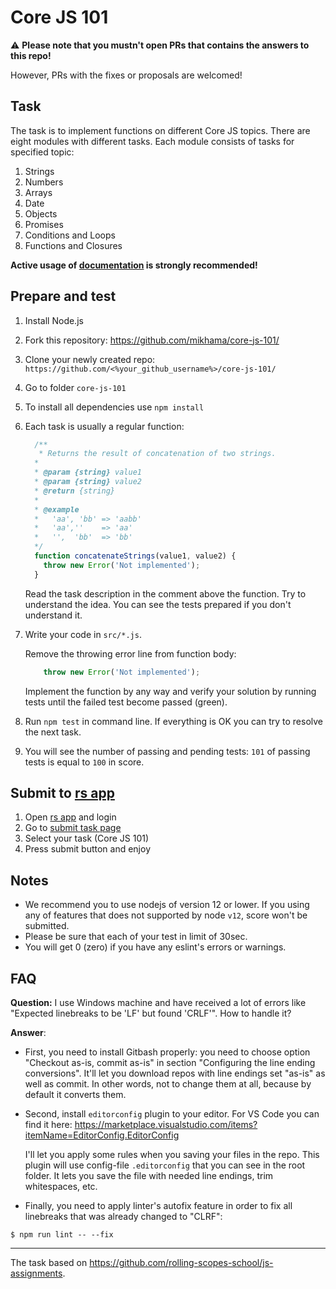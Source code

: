 # Core JS 101

:warning: **Please note that you mustn't open PRs that contains the answers to this repo!**

However, PRs with the fixes or proposals are welcomed!

## Task
The task is to implement functions on different Core JS topics. There are eight modules with different tasks. Each module consists of tasks for specified topic:

1. Strings
2. Numbers
3. Arrays
4. Date
5. Objects
6. Promises
7. Conditions and Loops
8. Functions and Closures

**Active usage of [documentation](https://developer.mozilla.org/en-US/) is strongly recommended!**

## Prepare and test
1. Install Node.js
2. Fork this repository: https://github.com/mikhama/core-js-101/
3. Clone your newly created repo: `https://github.com/<%your_github_username%>/core-js-101/`
4. Go to folder `core-js-101`
5. To install all dependencies use `npm install`
6. Each task is usually a regular function:
    ```javascript
      /**
       * Returns the result of concatenation of two strings.
      *
      * @param {string} value1
      * @param {string} value2
      * @return {string}
      *
      * @example
      *   'aa', 'bb' => 'aabb'
      *   'aa',''    => 'aa'
      *   '',  'bb'  => 'bb'
      */
      function concatenateStrings(value1, value2) {
        throw new Error('Not implemented');
      }
    ```
    Read the task description in the comment above the function. Try to understand the idea. You can see the tests prepared if you don't understand it.
7. Write your code in `src/*.js`.

    Remove the throwing error line from function body:
    ```javascript
        throw new Error('Not implemented'); 
    ```
    Implement the function by any way and verify your solution by running tests until the failed test become passed (green).
8. Run `npm test` in command line. If everything is OK you can try to resolve the next task.
9. You will see the number of passing and pending tests: `101` of passing tests is equal to `100` in score.

## Submit to [rs app](https://app.rs.school/)
1. Open [rs app](https://app.rs.school/) and login
2. Go to [submit task page](https://app.rs.school/course/submit-task?course=rs-2019-q3)
3. Select your task (Core JS 101)
4. Press submit button and enjoy

## Notes
* We recommend you to use nodejs of version 12 or lower. If you using any of features that does not supported by node `v12`, score won't be submitted.
* Please be sure that each of your test in limit of 30sec.
* You will get 0 (zero) if you have any eslint's errors or warnings.

## FAQ
**Question:** I use Windows machine and have received a lot of errors like "Expected linebreaks to be 'LF' but found 'CRLF'". How to handle it?

**Answer**:
- First, you need to install Gitbash properly: you need to choose option "Checkout as-is, commit as-is" in section "Configuring the line ending conversions". It'll let you download repos with line endings set "as-is" as well as commit. In other words, not to change them at all, because by default it converts them.
- Second, install `editorconfig` plugin to your editor. For VS Code you can find it here:
https://marketplace.visualstudio.com/items?itemName=EditorConfig.EditorConfig

  I'll let you apply some rules when you saving your files in the repo. This plugin will use config-file `.editorconfig` that you can see in the root folder. It lets you save the file with needed line endings, trim whitespaces, etc.
- Finally, you need to apply linter's autofix feature in order to fix all linebreaks that was already changed to "CLRF":
```
$ npm run lint -- --fix
``` 

___
The task based on https://github.com/rolling-scopes-school/js-assignments.
